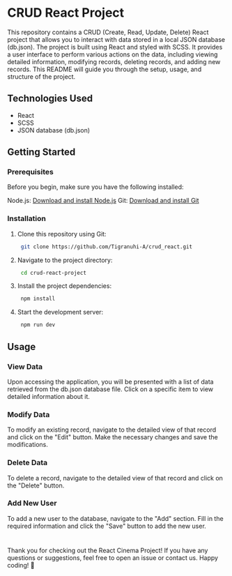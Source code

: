 # CRUD React Project 

This repository contains a CRUD (Create, Read, Update, Delete) React project that allows you to interact with data stored in a local JSON database (db.json). The project is built using React and styled with SCSS. It provides a user interface to perform various actions on the data, including viewing detailed information, modifying records, deleting records, and adding new records. This README will guide you through the setup, usage, and structure of the project.

## Technologies Used
+ React
+ SCSS
+ JSON database (db.json)


## Getting Started

### Prerequisites

Before you begin, make sure you have the following installed:

Node.js: [Download and install Node.js]((https://nodejs.org/en))
Git: [Download and install Git](https://git-scm.com/)

### Installation

1. Clone this repository using Git:
    ```bash
     git clone https://github.com/Tigranuhi-A/crud_react.git

2. Navigate to the project directory:
   ```bash
    cd crud-react-project

3. Install the project dependencies:
   ```bash
    npm install

4. Start the development server:
   ```bash
    npm run dev

## Usage

### View Data

Upon accessing the application, you will be presented with a list of data retrieved from the db.json database file.
Click on a specific item to view detailed information about it.

### Modify Data

To modify an existing record, navigate to the detailed view of that record and click on the "Edit" button.
Make the necessary changes and save the modifications.

### Delete Data
To delete a record, navigate to the detailed view of that record and click on the "Delete" button.

### Add New User
To add a new user to the database, navigate to the "Add" section.
Fill in the required information and click the "Save" button to add the new user.


#

Thank you for checking out the React Cinema Project! If you have any questions or suggestions, feel free to open an issue or contact us. Happy coding! 🚀
   

